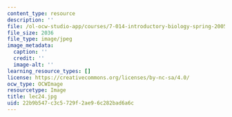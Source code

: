 ```yaml
---
content_type: resource
description: ''
file: /ol-ocw-studio-app/courses/7-014-introductory-biology-spring-2005/22b9b547c3c5729f2ae96c282bad6a6c_lec24.jpg
file_size: 2036
file_type: image/jpeg
image_metadata:
  caption: ''
  credit: ''
  image-alt: ''
learning_resource_types: []
license: https://creativecommons.org/licenses/by-nc-sa/4.0/
ocw_type: OCWImage
resourcetype: Image
title: lec24.jpg
uid: 22b9b547-c3c5-729f-2ae9-6c282bad6a6c
---
```

